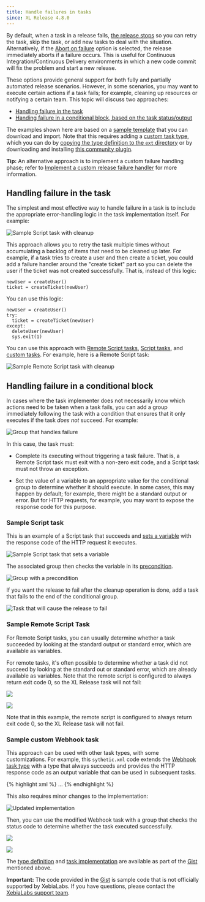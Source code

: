 ```yaml
---
title: Handle failures in tasks
since: XL Release 4.8.0
---
```


By default, when a task in a release fails, [the release stops](/xl-release/concept/release-life-cycle.html) so you can retry the task, skip the task, or add new tasks to deal with the situation. Alternatively, if the [Abort on failure](/xl-release/how-to/configure-release-properties.html) option is selected, the release immediately aborts if a failure occurs. This is useful for Continuous Integration/Continuous Delivery environments in which a new code commit will fix the problem and start a new release.

These options provide general support for both fully and partially automated release scenarios. However, in some scenarios, you may want to execute certain actions if a task fails; for example, cleaning up resources or notifying a certain team. This topic will discuss two approaches:

* [Handling failure in the task](#handling-failure-in-the-task)
* [Handing failure in a conditional block, based on the task status/output](#handling-failure-in-a-conditional-block)

The examples shown here are based on a [sample template](https://gist.github.com/xlcommunity/a289a5a766fde13c1614/raw/c407e554521f32d91c8f879cd70bbfb080bed409/handling-task-failure-examples.xlr) that you can download and import. Note that this requires adding a [custom task type](/xl-release/how-to/create-custom-task-types.html), which you can do by [copying the type definition to the `ext` directory](/xl-release/how-to/create-custom-task-types.html#defining-a-custom-task) or by downloading and installing [this community plugin](https://gist.github.com/xlcommunity/a289a5a766fde13c1614/raw/c407e554521f32d91c8f879cd70bbfb080bed409/xlr-acme-webhook-2016-02-20.jar).

**Tip:** An alternative approach is to implement a custom failure handling phase; refer to [Implement a custom release failure handler](/xl-release/how-to/implement-a-custom-failure-handler.html) for more information.

## Handling failure in the task

The simplest and most effective way to handle failure in a task is to include the appropriate error-handling logic in the task implementation itself. For example:

![Sample Script task with cleanup](/xl-release/images/automatically-handle-failures/handle-failures-script-task-clean-up.png)

This approach allows you to retry the task multiple times without accumulating a backlog of items that need to be cleaned up later. For example, if a task tries to create a user and then create a ticket, you could add a failure handler around the "create ticket" part so you can delete the user if the ticket was not created successfully. That is, instead of this logic:

    newUser = createUser()
    ticket = createTicket(newUser)

You can use this logic:

    newUser = createUser()
    try:
      ticket = createTicket(newUser)
    except:
      deleteUser(newUser)
      sys.exit(1)

You can use this approach with [Remote Script tasks](/xl-release/how-to/remote-script-plugin.html), [Script tasks](/xl-release/how-to/create-a-script-task.html), and [custom tasks](/xl-release/how-to/create-custom-task-types.html). For example, here is a Remote Script task:

![Sample Remote Script task with cleanup](/xl-release/images/automatically-handle-failures/handle-failures-remote-task-clean-up.png)

## Handling failure in a conditional block

In cases where the task implementer does not necessarily know which actions need to be taken when a task fails, you can add a group immediately following the task with a condition that ensures that it only executes if the task *does not* succeed. For example:

![Group that handles failure](/xl-release/images/automatically-handle-failures/handle-failures-conditional-block.png)

In this case, the task must:

* Complete its executing without triggering a task failure. That is, a Remote Script task must exit with a non-zero exit code, and a Script task must not throw an exception.

* Set the value of a variable to an appropriate value for the conditional group to determine whether it should execute. In some cases, this may happen by default; for example, there might be a standard output or error. But for HTTP requests, for example, you may want to expose the response code for this purpose.

### Sample Script task

This is an example of a Script task that succeeds and [sets a variable](/xl-release/how-to/create-a-script-task.html) with the response code of the HTTP request it executes.

![Sample Script task that sets a variable](/xl-release/images/automatically-handle-failures/handle-failures-script-task-set-variable.png)

The associated group then checks the variable in its [precondition](/xl-release/how-to/set-a-precondition-on-a-task.html).

![Group with a precondition](/xl-release/images/automatically-handle-failures/handle-failures-script-task-set-variable-precondition.png)

If you want the release to fail after the cleanup operation is done, add a task that fails to the end of the conditional group.

![Task that will cause the release to fail](/xl-release/images/automatically-handle-failures/handle-failures-script-task-set-variable-add-precondition.png)

### Sample Remote Script Task

For Remote Script tasks, you can usually determine whether a task succeeded by looking at the standard output or standard error, which are available as variables.

For remote tasks, it's often possible to determine whether a task did not succeed by looking at the standard out or standard error, which are already available as variables. Note that the remote script is configured to always return exit code 0, so the XL Release task will not fail:

![](/xl-release/images/automatically-handle-failures/handle-failures-remote-task-no-fail-01.png)

![](/xl-release/images/automatically-handle-failures/handle-failures-remote-task-no-fail-02.png)

Note that in this example, the remote script is configured to always return exit code 0, so the XL Release task will not fail.

### Sample custom Webhook task

This approach can be used with other task types, with some customizations. For example, this `sythetic.xml` code extends the [Webhook task type](/xl-release/how-to/create-a-webhook-task.html) with a type that always succeeds and provides the HTTP response code as an output variable that can be used in subsequent tasks.

{% highlight xml %}
<type type="acme.JsonWebhook" extends="webhook.JsonWebhook">
    ...
    <property name="statusCode" kind="integer" category="output" required="false"
      description="The HTTP status code of the response" />
    <property name="alwaysSucceed" kind="boolean" category="input"
      required="false" default="false" description="If checked, this task will
        succeed irrespective of the HTTP response code. The 'statusCode' output
        property can be checked by subsequent tasks to determine whether the call
        was actually successful." />
</type>
{% endhighlight %}

This also requires minor changes to the implementation:

![Updated implementation](/xl-release/images/automatically-handle-failures/handle-failures-remote-task-update.png)

Then, you can use the modified Webhook task with a group that checks the status code to determine whether the task executed successfully.

![](/xl-release/images/automatically-handle-failures/handle-failures-webhook-task-no-fail-01.png)

![](/xl-release/images/automatically-handle-failures/handle-failures-webhook-task-no-fail-02.png)

The [type definition](https://gist.github.com/xlcommunity/a289a5a766fde13c1614#file-synthetic-snippet-xml) and [task implementation](https://gist.github.com/xlcommunity/a289a5a766fde13c1614#file-jsonwebhook-py) are available as part of the [Gist](https://gist.github.com/xlcommunity/a289a5a766fde13c1614) mentioned above.

**Important:** The code provided in the [Gist](https://gist.github.com/xlcommunity/a289a5a766fde13c1614) is sample code that is not officially supported by XebiaLabs. If you have questions, please contact the [XebiaLabs support team](https://support.xebialabs.com).
